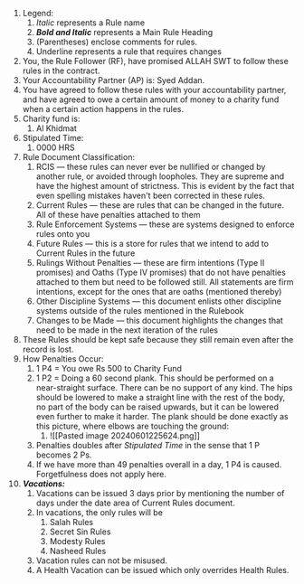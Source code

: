 1. Legend:
    1. *Italic* represents a Rule name
    2. ***Bold and Italic*** represents a Main Rule Heading
    3. (Parentheses) enclose comments for rules.
    4. Underline represents a rule that requires changes
2. You, the Rule Follower (RF), have promised ALLAH SWT to follow these rules in the contract.
3. Your Accountability Partner (AP) is: Syed Addan.
4. You have agreed to follow these rules with your accountability partner, and have agreed to owe a certain amount of money to a charity fund when a certain action happens in the rules. 
5. Charity fund is:
    1. Al Khidmat
6. Stipulated Time:
    1. 0000 HRS
7. Rule Document Classification:
    1. RCIS — these rules can never ever be nullified or changed by another rule, or avoided through loopholes. They are supreme and have the highest amount of strictness. This is evident by the fact that even spelling mistakes haven't been corrected in these rules.
    2. Current Rules — these are rules that can be changed in the future. All of these have penalties attached to them
    3. Rule Enforcement Systems — these are systems designed to enforce rules onto you
    4. Future Rules — this is a store for rules that we intend to add to Current Rules in the future
    5. Rulings Without Penalties — these are firm intentions (Type II promises) and Oaths (Type IV promises) that do not have penalties attached to them but need to be followed still. All statements are firm intentions, except for the ones that are oaths (mentioned thereby)
    6. Other Discipline Systems — this document enlists other discipline systems outside of the rules mentioned in the Rulebook
    7. Changes to be Made — this document highlights the changes that need to be made in the next iteration of the rules
8. These Rules should be kept safe because they still remain even after the record is lost.
10. How Penalties Occur:
    1. 1 P4 = You owe Rs 500 to Charity Fund
    3. 1 P2 = Doing a 60 second plank. This should be performed on a near-straight surface. There can be no support of any kind. The hips should be lowered to make a straight line with the rest of the body, no part of the body can be raised upwards, but it can be lowered even further to make it harder. The plank should be done exactly as this picture, where elbows are touching the ground:
	    1. ![[Pasted image 20240601225624.png]]
    6. Penalties doubles after *Stipulated Time* in the sense that 1 P becomes 2 Ps. 
    9. If we have more than 49 penalties overall in a day, 1 P4 is caused. Forgetfulness does not apply here.
2. ***Vacations:***
    1. Vacations can be issued 3 days prior by mentioning the number of days under the date area of Current Rules document.
    2. In vacations, the only rules will be
        1. Salah Rules
        2. Secret Sin Rules
        3. Modesty Rules
        4. Nasheed Rules
    4. Vacation rules can not be misused. 
    5. A Health Vacation can be issued which only overrides Health Rules.
